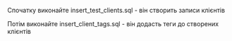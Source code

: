 Спочатку виконайте insert_test_clients.sql - він створить записи клієнтів

Потім виконайте insert_client_tags.sql - він додасть теги до створених клієнтів